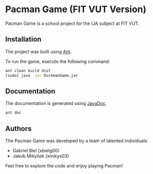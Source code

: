 # Pacman Game (FIT VUT Version)

Pacman Game is a school project for the IJA subject at FIT VUT.

## Installation

The project was built using [Ant](https://ant.apache.org/).

To run the game, execute the following command:

```bash
ant clean build dist
[sudo] java -jar DuckmanGame.jar
```

## Documentation

The documentation is generated using [JavaDoc](https://www.oracle.com/technetwork/java/javase/documentation/index-jsp-135444.html).

```bash
ant doc
```

## Authors

The Pacman Game was developed by a team of talented individuals:

- Gabriel Biel (xbielg00)
- Jakub Mikyšek (xmikys03)

Feel free to explore the code and enjoy playing Pacman!
